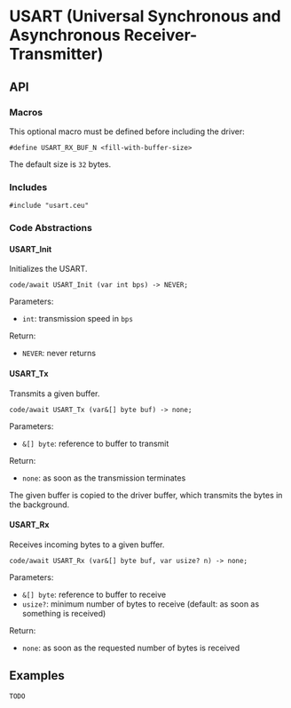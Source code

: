 # USART (Universal Synchronous and Asynchronous Receiver-Transmitter)

## API

### Macros

This optional macro must be defined before including the driver:

```
#define USART_RX_BUF_N <fill-with-buffer-size>
```

The default size is `32` bytes.

### Includes

```
#include "usart.ceu"
```

### Code Abstractions

#### USART_Init

Initializes the USART.

```
code/await USART_Init (var int bps) -> NEVER;
```

Parameters:

- `int`: transmission speed in `bps`

Return:

- `NEVER`: never returns

#### USART_Tx

Transmits a given buffer.

```
code/await USART_Tx (var&[] byte buf) -> none;
```

Parameters:

- `&[] byte`: reference to buffer to transmit

Return:

- `none`: as soon as the transmission terminates

The given buffer is copied to the driver buffer, which transmits the bytes in
the background.

#### USART_Rx

Receives incoming bytes to a given buffer.

```
code/await USART_Rx (var&[] byte buf, var usize? n) -> none;
```

Parameters:

- `&[] byte`: reference to buffer to receive
- `usize?`:   minimum number of bytes to receive (default: as soon as something is received)

Return:

- `none`: as soon as the requested number of bytes is received

## Examples

`TODO`
